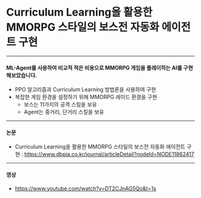 # Curriculum Learning을 활용한 MMORPG 스타일의 보스전 자동화 에이전트 구현
---
#### ML-Agent를 사용하여 비교적 적은 비용으로 MMORPG 게임을 플레이하는 AI를 구현해보았습니다.
* PPO 알고리즘과 Curriculum Learning 방법론을 사용하여 구현
* 복잡한 게임 환경을 설정하기 위해 MMORPG 레이드 환경을 구현
  * 보스는 11가지의 공격 스킬을 보유
  * Agent는 중거리, 단거리 스킬을 보유
 
---
#### 논문
* Curriculum Learning을 활용한 MMORPG 스타일의 보스전 자동화 에이전트 구현 : <https://www.dbpia.co.kr/journal/articleDetail?nodeId=NODE11862417>

---
#### 영상
* <https://www.youtube.com/watch?v=DT2CJnAG5Qo&t=1s>
